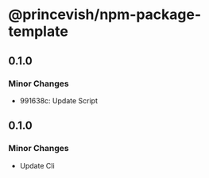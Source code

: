 # @princevish/npm-package-template

## 0.1.0

### Minor Changes

- 991638c: Update Script

## 0.1.0

### Minor Changes

- Update Cli
